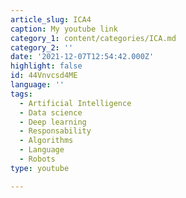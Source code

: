 ```yaml
---
article_slug: ICA4
caption: My youtube link
category_1: content/categories/ICA.md
category_2: ''
date: '2021-12-07T12:54:42.000Z'
highlight: false
id: 44Vnvcsd4ME
language: ''
tags:
  - Artificial Intelligence
  - Data science
  - Deep learning
  - Responsability
  - Algorithms
  - Language
  - Robots
type: youtube

---
```

